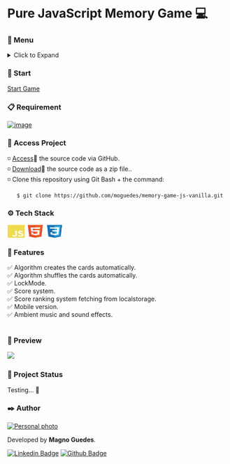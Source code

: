 # Pure JavaScript Memory Game 💻

### 🎯 Menu

<details>
<summary>Click to Expand</summary>
◽ <a href="#start">Start</a> <br>
◽ <a href="#requirement">Requirement</a> <br>
◽ <a href="#access-project">Access Project</a> <br>
◽ <a href="#techstack">Tech Stack</a> <br>
◽ <a href="#features">Features</a> <br>
◽ <a href="#preview">Preview</a> <br>
◽ <a href="#status">Project Status</a> <br>
◽ <a href="#author">Author</a> <br>
</details>

<h3 id="start">🚀 Start</h3>

[Start Game](https://moguedes.github.io/memory-game-js-vanilla/)

<h3 id="Requirement">📋 Requirement</h3>

[![image](https://img.shields.io/badge/Google_chrome-4285F4?style=for-the-badge&logo=Google-chrome&logoColor=white)](https://www.google.pt/intl/pt-PT/chrome/)

<h3 id="access-project">📁 Access Project</h3>

◽ <a href="https://github.com/moguedes/memory-game-js-vanilla/tree/main">Access</a>🔗 the source code via GitHub. <br>
◽ <a href="https://github.com/moguedes/memory-game-js-vanilla/archive/refs/heads/main.zip">Download</a>🔗 the source code as a zip file..<br>
◽ Clone this repository using Git Bash + the command:

       $ git clone https://github.com/moguedes/memory-game-js-vanilla.git

<h3 id="techstack">⚙️ Tech Stack</h3>

<div style="display: inline_block">
  <img align="center" alt="Magno-Js" height="30" width="40" src="https://raw.githubusercontent.com/devicons/devicon/master/icons/javascript/javascript-plain.svg">
  <img align="center" alt="Magno-HTML" height="30" width="40" src="https://raw.githubusercontent.com/devicons/devicon/master/icons/html5/html5-original.svg">
  <img align="center" alt="Magno-CSS" height="30" width="40" src="https://raw.githubusercontent.com/devicons/devicon/master/icons/css3/css3-original.svg">
</div>

<h3 id="features">📍 Features</h3>

✅ Algorithm creates the cards automatically. <br>
✅ Algorithm shuffles the cards automatically. <br>
✅ LockMode. <br>
✅ Score system. <br>
✅ Score ranking system fetching from localstorage. <br>
✅ Mobile version. <br>
✅ Ambient music and sound effects. <br><br>


<h3 id="preview">🎥 Preview</h3>

<img src="./assets/images/preview-memory-game.gif" width="600px">

<h3 id="status">📌 Project Status</h3>

Testing... 🚧

<h3 id="author">✒️ Author</h3>

<a href="https://github.com/moguedes"> <img src="https://avatars.githubusercontent.com/u/90535255?s=400&u=47357d0d50166ffbbf44c5db3990d24542f06577&v=4" alt="Personal photo" style="border-radius=50% ; width=100px;"/> </a>

Developed by **Magno Guedes**.

[![Linkedin Badge](https://img.shields.io/badge/LinkedIn-0077B5?style=for-the-badge&logo=linkedin&logoColor=white)](https://www.linkedin.com/in/magno-ot%C3%A1vio-guedes-253832236/) [![Github Badge](https://img.shields.io/badge/GitHub-100000?style=for-the-badge&logo=github&logoColor=white)](https://github.com/moguedes)
